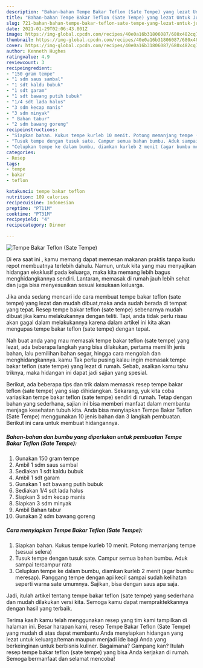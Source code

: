 ```yaml
---
description: "Bahan-bahan Tempe Bakar Teflon (Sate Tempe) yang lezat Untuk Jualan"
title: "Bahan-bahan Tempe Bakar Teflon (Sate Tempe) yang lezat Untuk Jualan"
slug: 721-bahan-bahan-tempe-bakar-teflon-sate-tempe-yang-lezat-untuk-jualan
date: 2021-01-29T02:06:43.801Z
image: https://img-global.cpcdn.com/recipes/40e0a16b31806087/680x482cq70/tempe-bakar-teflon-sate-tempe-foto-resep-utama.jpg
thumbnail: https://img-global.cpcdn.com/recipes/40e0a16b31806087/680x482cq70/tempe-bakar-teflon-sate-tempe-foto-resep-utama.jpg
cover: https://img-global.cpcdn.com/recipes/40e0a16b31806087/680x482cq70/tempe-bakar-teflon-sate-tempe-foto-resep-utama.jpg
author: Kenneth Hughes
ratingvalue: 4.9
reviewcount: 3
recipeingredient:
- "150 gram tempe"
- "1 sdm saus sambal"
- "1 sdt kaldu bubuk"
- "1 sdt garam"
- "1 sdt bawang putih bubuk"
- "1/4 sdt lada halus"
- "3 sdm kecap manis"
- "3 sdm minyak"
- " Bahan tabur"
- "2 sdm bawang goreng"
recipeinstructions:
- "Siapkan bahan. Kukus tempe kurleb 10 menit. Potong memanjang tempe (sesuai selera)"
- "Tusuk tempe dengan tusuk sate. Campur semua bahan bumbu. Aduk sampai tercampur rata"
- "Celupkan tempe ke dalam bumbu, diamkan kurleb 2 menit (agar bumbu meresap). Panggang tempe dengan api kecil sampai sudah kelihatan seperti warna sate umumnya. Sajikan, bisa dengan saus apa saja."
categories:
- Resep
tags:
- tempe
- bakar
- teflon

katakunci: tempe bakar teflon 
nutrition: 109 calories
recipecuisine: Indonesian
preptime: "PT11M"
cooktime: "PT31M"
recipeyield: "4"
recipecategory: Dinner

---
```



![Tempe Bakar Teflon (Sate Tempe)](https://img-global.cpcdn.com/recipes/40e0a16b31806087/680x482cq70/tempe-bakar-teflon-sate-tempe-foto-resep-utama.jpg)

Di era  saat ini , kamu memang dapat memesan makanan praktis tanpa kudu repot membuatnya terlebih dahulu. Namun, untuk kita yang mau menyajikan hidangan eksklusif pada keluarga, maka kita memang lebih bagus menghidangkannya sendiri. Lantaran, memasak di rumah jauh lebih sehat dan juga bisa menyesuaikan sesuai kesukaan keluarga.

Jika anda sedang mencari ide cara membuat tempe bakar teflon (sate tempe) yang lezat dan mudah dibuat,maka anda sudah berada di tempat yang tepat. Resep tempe bakar teflon (sate tempe)  sebenarnya mudah dibuat jika kamu melakukannya dengan teliti. Tapi, anda tidak perlu risau akan gagal dalam melakukannya 
karena dalam artikel ini kita akan mengupas tempe bakar teflon (sate tempe) dengan tepat.  



Nah buat anda yang mau memasak tempe bakar teflon (sate tempe) yang lezat, ada beberapa langkah yang bisa dilakukan, pertama memilih jenis bahan, lalu pemilihan bahan segar, hingga cara mengolah dan menghidangkannya. kamu Tak perlu pusing kalau ingin memasak tempe bakar teflon (sate tempe) yang lezat di rumah. Sebab, asalkan kamu  tahu triknya, maka hidangan ini dapat jadi sajian yang spesial.

Berikut, ada beberapa tips dan trik dalam memasak resep tempe bakar teflon (sate tempe) yang siap dihidangkan. Sekarang, yuk kita coba variasikan tempe bakar teflon (sate tempe) sendiri di rumah. Tetap dengan bahan yang sederhana, sajian ini bisa memberi manfaat dalam membantu menjaga kesehatan tubuh kita. Anda bisa menyiapkan Tempe Bakar Teflon (Sate Tempe) menggunakan 10 jenis bahan dan 3 langkah pembuatan. Berikut ini cara untuk membuat hidangannya.

<!--inarticleads1-->

##### Bahan-bahan dan bumbu yang diperlukan untuk pembuatan Tempe Bakar Teflon (Sate Tempe):

1. Gunakan 150 gram tempe
1. Ambil 1 sdm saus sambal
1. Sediakan 1 sdt kaldu bubuk
1. Ambil 1 sdt garam
1. Gunakan 1 sdt bawang putih bubuk
1. Sediakan 1/4 sdt lada halus
1. Siapkan 3 sdm kecap manis
1. Siapkan 3 sdm minyak
1. Ambil  Bahan tabur
1. Gunakan 2 sdm bawang goreng




<!--inarticleads2-->

##### Cara menyiapkan Tempe Bakar Teflon (Sate Tempe):

1. Siapkan bahan. Kukus tempe kurleb 10 menit. Potong memanjang tempe (sesuai selera)
1. Tusuk tempe dengan tusuk sate. Campur semua bahan bumbu. Aduk sampai tercampur rata
1. Celupkan tempe ke dalam bumbu, diamkan kurleb 2 menit (agar bumbu meresap). Panggang tempe dengan api kecil sampai sudah kelihatan seperti warna sate umumnya. Sajikan, bisa dengan saus apa saja.




Jadi, itulah artikel tentang  tempe bakar teflon (sate tempe)  yang sederhana dan mudah dilakukan versi kita. Semoga kamu dapat mempraktekkannya dengan hasil yang terbaik. 

Terima kasih kamu telah menggunakan resep yang tim kami tampilkan di halaman ini. Besar harapan kami, resep  Tempe Bakar Teflon (Sate Tempe) yang mudah di atas dapat membantu Anda menyiapkan hidangan yang lezat untuk keluarga/teman maupun menjadi ide bagi Anda yang berkeinginan untuk berbisnis kuliner. Bagaimana? Gampang kan? Itulah resep tempe bakar teflon (sate tempe) yang bisa Anda kerjakan di rumah. Semoga bermanfaat dan selamat mencoba!


